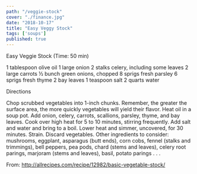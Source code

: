 ```yaml
---
path: "/veggie-stock"
cover: "./finance.jpg"
date: "2018-10-17"
title: "Easy Veggy Stock"
tags: ['soups']
published: true
---
```

Easy Veggie Stock 
(Time: 50 min) 

1 tablespoon olive oil
1 large onion
2 stalks celery, including some leaves
2 large carrots
½  bunch green onions, chopped
8 sprigs fresh parsley
6 sprigs fresh thyme
2 bay leaves
1 teaspoon salt
2 quarts water

Directions

Chop scrubbed vegetables into 1-inch chunks. Remember, the greater the surface area, the more quickly vegetables will yield their flavor.
Heat oil in a soup pot. Add onion, celery, carrots, scallions, parsley, thyme, and bay leaves. Cook over high heat for 5 to 10 minutes, stirring frequently.
Add salt and water and bring to a boil. Lower heat and simmer, uncovered, for 30 minutes. Strain. Discard vegetables.
Other ingredients to consider: mushrooms, eggplant, asparagus (butt ends), corn cobs, fennel (stalks and trimmings), bell peppers, pea pods, chard (stems and leaves), celery root parings, marjoram (stems and leaves), basil, potato parings . . . 

From: http://allrecipes.com/recipe/12982/basic-vegetable-stock/

